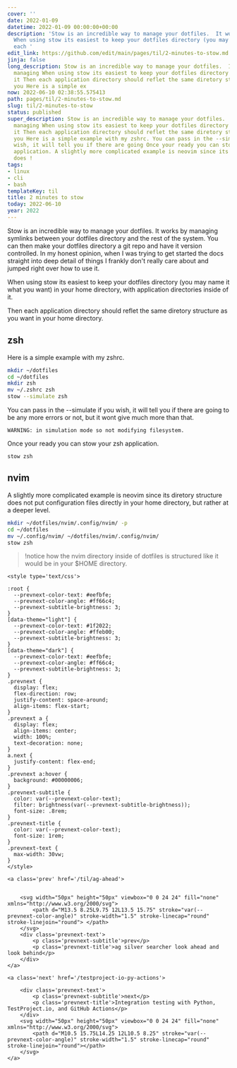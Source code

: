 ```yaml
---
cover: ''
date: 2022-01-09
datetime: 2022-01-09 00:00:00+00:00
description: 'Stow is an incredible way to manage your dotfiles.  It works by managing
  When using stow its easiest to keep your dotfiles directory (you may name it Then
  each '
edit_link: https://github.com/edit/main/pages/til/2-minutes-to-stow.md
jinja: false
long_description: Stow is an incredible way to manage your dotfiles.  It works by
  managing When using stow its easiest to keep your dotfiles directory (you may name
  it Then each application directory should reflet the same diretory structure as
  you Here is a simple ex
now: 2022-06-10 02:38:55.575413
path: pages/til/2-minutes-to-stow.md
slug: til/2-minutes-to-stow
status: published
super_description: Stow is an incredible way to manage your dotfiles.  It works by
  managing When using stow its easiest to keep your dotfiles directory (you may name
  it Then each application directory should reflet the same diretory structure as
  you Here is a simple example with my zshrc. You can pass in the --simulate if you
  wish, it will tell you if there are going Once your ready you can stow your zsh
  application. A slightly more complicated example is neovim since its diretory structure
  does !
tags:
- linux
- cli
- bash
templateKey: til
title: 2 minutes to stow
today: 2022-06-10
year: 2022
---
```


Stow is an incredible way to manage your dotfiles.  It works by managing
symlinks between your dotfiles directory and the rest of the system.  You can
then make your dotfiles directory a git repo and have it version controlled.  In
my honest opinion, when I was trying to get started the docs straight into deep
detail of things I frankly don't really care about and jumped right over how to
use it.

When using stow its easiest to keep your dotfiles directory (you may name it
what you want) in your home directory, with application directories inside of
it.

Then each application directory should reflet the same diretory structure as you
want in your home directory.

## zsh

Here is a simple example with my zshrc.

``` bash
mkdir ~/dotfiles
cd ~/dotfiles
mkdir zsh
mv ~/.zshrc zsh
stow --simulate zsh
```

You can pass in the --simulate if you wish, it will tell you if there are going
to be any more errors or not, but it wont give much more than that.

```
WARNING: in simulation mode so not modifying filesystem.
```

Once your ready you can stow your zsh application.

```
stow zsh
```

## nvim

A slightly more complicated example is neovim since its diretory structure does
not put configuration files directly in your home directory, but rather at a
deeper level.

``` bash
mkdir ~/dotfiles/nvim/.config/nvim/ -p
cd ~/dotfiles
mv ~/.config/nvim/ ~/dotfiles/nvim/.config/nvim/
stow zsh
```

> !notice how the nvim directory inside of dotfiles is structured like it would
> be in your $HOME directory.
<div class='prevnext'>

    <style type='text/css'>

    :root {
      --prevnext-color-text: #eefbfe;
      --prevnext-color-angle: #ff66c4;
      --prevnext-subtitle-brightness: 3;
    }
    [data-theme="light"] {
      --prevnext-color-text: #1f2022;
      --prevnext-color-angle: #ffeb00;
      --prevnext-subtitle-brightness: 3;
    }
    [data-theme="dark"] {
      --prevnext-color-text: #eefbfe;
      --prevnext-color-angle: #ff66c4;
      --prevnext-subtitle-brightness: 3;
    }
    .prevnext {
      display: flex;
      flex-direction: row;
      justify-content: space-around;
      align-items: flex-start;
    }
    .prevnext a {
      display: flex;
      align-items: center;
      width: 100%;
      text-decoration: none;
    }
    a.next {
      justify-content: flex-end;
    }
    .prevnext a:hover {
      background: #00000006;
    }
    .prevnext-subtitle {
      color: var(--prevnext-color-text);
      filter: brightness(var(--prevnext-subtitle-brightness));
      font-size: .8rem;
    }
    .prevnext-title {
      color: var(--prevnext-color-text);
      font-size: 1rem;
    }
    .prevnext-text {
      max-width: 30vw;
    }
    </style>
    
    <a class='prev' href='/til/ag-ahead'>
    

        <svg width="50px" height="50px" viewbox="0 0 24 24" fill="none" xmlns="http://www.w3.org/2000/svg">
            <path d="M13.5 8.25L9.75 12L13.5 15.75" stroke="var(--prevnext-color-angle)" stroke-width="1.5" stroke-linecap="round" stroke-linejoin="round"> </path>
        </svg>
        <div class='prevnext-text'>
            <p class='prevnext-subtitle'>prev</p>
            <p class='prevnext-title'>ag silver searcher look ahead and look behind</p>
        </div>
    </a>
    
    <a class='next' href='/testproject-io-py-actions'>
    
        <div class='prevnext-text'>
            <p class='prevnext-subtitle'>next</p>
            <p class='prevnext-title'>Integration testing with Python, TestProject.io, and GitHub Actions</p>
        </div>
        <svg width="50px" height="50px" viewbox="0 0 24 24" fill="none" xmlns="http://www.w3.org/2000/svg">
            <path d="M10.5 15.75L14.25 12L10.5 8.25" stroke="var(--prevnext-color-angle)" stroke-width="1.5" stroke-linecap="round" stroke-linejoin="round"></path>
        </svg>
    </a>
  </div>